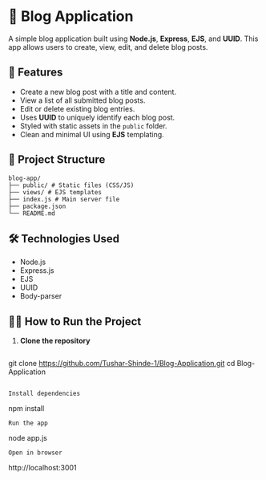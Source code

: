 # 📝 Blog Application

A simple blog application built using **Node.js**, **Express**, **EJS**, and **UUID**. This app allows users to create, view, edit, and delete blog posts.

## 🚀 Features

- Create a new blog post with a title and content.
- View a list of all submitted blog posts.
- Edit or delete existing blog entries.
- Uses **UUID** to uniquely identify each blog post.
- Styled with static assets in the `public` folder.
- Clean and minimal UI using **EJS** templating.

## 📁 Project Structure
```
blog-app/
├── public/ # Static files (CSS/JS)
├── views/ # EJS templates
├── index.js # Main server file
├── package.json
└── README.md
```
## 🛠️ Technologies Used

- Node.js
- Express.js
- EJS
- UUID
- Body-parser

## 🧑‍💻 How to Run the Project

1. **Clone the repository**
   ```
 git clone https://github.com/Tushar-Shinde-1/Blog-Application.git
cd Blog-Application
```

Install dependencies
```
npm install
```
Run the app

```
node app.js
```
Open in browser

```
http://localhost:3001
```
